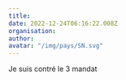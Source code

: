 ```yaml
---
title: 
date: 2022-12-24T06:16:22.008Z
organisation: 
author: 
avatar: "/img/pays/SN.svg"
---
```


Je suis contré le 3 mandat 
